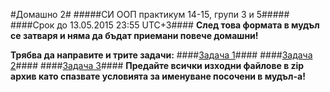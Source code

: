 #Домашно 2#
#####СИ ООП практикум 14-15, групи 3 и 5#####
####Срок до 13.05.2015 23:55 UTC+3####
**След това формата в мудъл се затваря и няма да бъдат приемани повече домашни!**

**Трябва да направите и трите задачи:**
####[Задача 1](https://github.com/DChaushev/OOP_computer_labs_14-15/tree/master/Homework02/Task01.md)####
####[Задача 2](https://github.com/DChaushev/OOP_computer_labs_14-15/tree/master/Homework02/Task02.md)####
####[Задача 3](https://github.com/DChaushev/OOP_computer_labs_14-15/tree/master/Homework02/Task03.md)####
**Предайте всички изходни файлове в zip архив като спазвате условията за именуване посочени в мудъл-а!**
